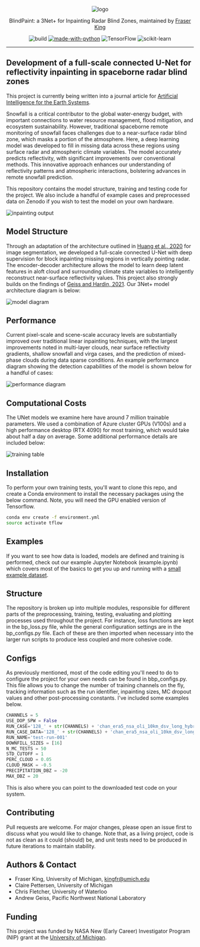 <div align="center">

![logo](https://github.com/frasertheking/blindpaint/blob/main/images/logo.jpg?raw=true)

BlindPaint: a 3Net+ for Inpainting Radar Blind Zones, maintained by [Fraser King](https://frasertheking.com/)

![build](https://github.com/buttons/github-buttons/workflows/build/badge.svg)
[![made-with-python](https://img.shields.io/badge/Made%20with-Python-1f425f.svg)](https://www.python.org/)
![TensorFlow](https://img.shields.io/badge/TensorFlow-%23FF6F00.svg?style=for-the-badge&logo=TensorFlow&logoColor=white)
![scikit-learn](https://img.shields.io/badge/scikit--learn-%23F7931E.svg?style=for-the-badge&logo=scikit-learn&logoColor=white)

</div>

---

## Development of a full-scale connected U-Net for reflectivity inpainting in spaceborne radar blind zones

This project is currently being written into a journal article for [Artificial Intelligence for the Earth Systems](https://www.ametsoc.org/index.cfm/ams/publications/journals/artificial-intelligence-for-the-earth-systems/).

Snowfall is a critical contributor to the global water-energy budget, with important connections to water resource management, flood mitigation, and ecosystem sustainability. However, traditional spaceborne remote monitoring of snowfall faces challenges due to a near-surface radar blind zone, which masks a portion of the atmosphere. Here, a deep learning model was developed to fill in missing data across these regions using surface radar and atmospheric climate variables. The model accurately predicts reflectivity, with significant improvements over conventional methods. This innovative approach enhances our understanding of reflectivity patterns and atmospheric interactions, bolstering advances in remote snowfall prediction.

This repository contains the model structure, training and testing code for the project. We also include a handful of example cases and  preprocessed data on Zenodo if you wish to test the model on your own hardware.

![inpainting output](https://github.com/frasertheking/blindpaint/blob/main/images/im1.jpg?raw=true)

## Model Structure

Through an adaptation of the architecture outlined in [Huang et al., 2020](https://ieeexplore.ieee.org/document/9053405) for image segmentation, we developed a full-scale connected U-Net with deep supervision for block inpainting missing regions in vertically pointing radar. The encoder-decoder architecture allows the model to learn deep latent features in aloft cloud and surrounding climate state variables to intelligently reconstruct near-surface reflectivity values. This project also strongly builds on the findings of [Geiss and Hardin, 2021](https://amt.copernicus.org/articles/14/7729/2021/). Our 3Net+ model architecture diagram is below:

![model diagram](https://github.com/frasertheking/blindpaint/blob/main/images/im2.jpg?raw=true)

## Performance

Current pixel-scale and scene-scale accuracy levels are substantially improved over traditional linear inpainting techniques, with the largest improvements noted in multi-layer clouds, near surface reflectivity gradients, shallow snowfall and virga cases, and the prediction of mixed-phase clouds during data sparse conditions. An example performance diagram showing the detection capabilities of the model is shown below for a handful of cases:

![performance diagram](https://github.com/frasertheking/blindpaint/blob/main/images/im3.jpg?raw=true)

## Computational Costs

The UNet models we examine here have around 7 million trainable parameters. We used a combination of Azure cluster GPUs (V100s) and a high performance desktop (RTX 4090) for most training, which would take about half a day on average. Some additional performance details are included below:

![training table](https://github.com/frasertheking/blindpaint/blob/main/images/im4.jpg?raw=true)

## Installation

To perform your own training tests, you'll want to clone this repo, and create a Conda environment to install the necessary packages using the below command. Note, you will need the GPU enabled version of Tensorflow.

```bash
conda env create -f environment.yml
source activate tflow
```

## Examples

If you want to see how data is loaded, models are defined and training is performed, check out our example Jupyter Notebook (example.ipynb) which covers most of the basics to get you up and running with a [small example dataset](https://drive.google.com/drive/folders/1VpVWexR5soQkjcIWsuc6jf-hVBlgtptN?usp=sharing). 

## Structure

The repository is broken up into multiple modules, responsible for different parts of the preprocessing, training, testing, evaluating and plotting processes used throughout the project. For instance, loss functions are kept in the bp_loss.py file, while the general configuration settings are in the bp_configs.py file. Each of these are then imported when necessary into the larger run scripts to produce less coupled and more cohesive code.

## Configs

As previously mentioned, most of the code editing you'll need to do to configure the project for your own needs can be found in bbp_configs.py. This file allows you to change the number of training channels on the fly, tracking information such as the run identifier, inpainting sizes, MC dropout values and other post-processing constants. I've included some examples below.

```python
CHANNELS = 5
USE_DOP_SPW = False
RUN_CASE='128_' + str(CHANNELS) + 'chan_era5_nsa_oli_10km_dsv_long_hybrid'
RUN_CASE_DATA='128_' + str(CHANNELS) + 'chan_era5_nsa_oli_10km_dsv_long_hybrid/'
RUN_NAME='test-run-001'
DOWNFILL_SIZES = [16]
N_MC_TESTS = 50 
STD_CUTOFF = 1
PERC_CLOUD = 0.05
CLOUD_MASK = -0.5
PRECIPITATION_DBZ = -20
MAX_DBZ = 20
```

This is also where you can point to the downloaded test code on your system.

## Contributing

Pull requests are welcome. For major changes, please open an issue first to discuss what you would like to change. Note that, as a living project, code is not as clean as it could (should) be, and unit tests need to be produced in future iterations to maintain stability.

## Authors & Contact

- Fraser King, University of Michigan, kingfr@umich.edu
- Claire Pettersen, University of Michigan
- Chris Fletcher, University of Waterloo
- Andrew Geiss, Pacific Northwest National Laboratory


## Funding
This project was funded by NASA New (Early Career) Investigator Program (NIP) grant at the [University of Michigan](https://umich.edu).

